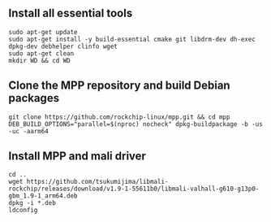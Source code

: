## Install all essential tools
```
sudo apt-get update
sudo apt-get install -y build-essential cmake git libdrm-dev dh-exec dpkg-dev debhelper clinfo wget
sudo apt-get clean
mkdir WD && cd WD
```

## Clone the MPP repository and build Debian packages
```
git clone https://github.com/rockchip-linux/mpp.git && cd mpp
DEB_BUILD_OPTIONS="parallel=$(nproc) nocheck" dpkg-buildpackage -b -us -uc -aarm64
```

## Install MPP and mali driver
```
cd ..
wget https://github.com/tsukumijima/libmali-rockchip/releases/download/v1.9-1-55611b0/libmali-valhall-g610-g13p0-gbm_1.9-1_arm64.deb
dpkg -i *.deb
ldconfig
```
